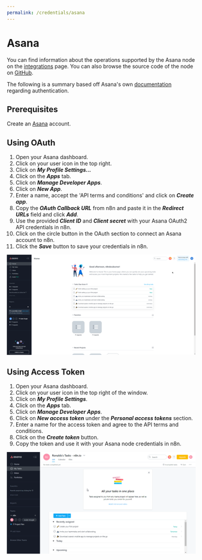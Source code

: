 ```yaml
---
permalink: /credentials/asana
---
```


# Asana

You can find information about the operations supported by the Asana node on the [integrations](https://n8n.io/integrations/n8n-nodes-base.asana) page. You can also browse the source code of the node on [GitHub](https://github.com/n8n-io/n8n/tree/master/packages/nodes-base/nodes/Asana).

The following is a summary based off Asana's own [documentation](https://developers.asana.com/docs/authentication-basics) regarding authentication.


## Prerequisites

Create an [Asana](https://www.Asana.com/) account.

## Using OAuth

1. Open your Asana dashboard.
2. Click on your user icon in the top right.
3. Click on **_My Profile Settings..._**
4. Click on the ***Apps*** tab.
5. Click on ***Manage Developer Apps***.
6. Click on ***New App***.
7. Enter a name, accept the 'API terms and conditions' and click on ***Create app***.
8. Copy the ***OAuth Callback URL*** from n8n and paste it in the ***Redirect URLs*** field and click ***Add***.
9. Use the provided ***Client ID*** and ***Client secret*** with your Asana OAuth2 API credentials in n8n.
10. Click on the circle button in the OAuth section to connect an Asana account to n8n.
11. Click the ***Save*** button to save your credentials in n8n.

![Getting Asana credentials](./using-oauth.gif)

## Using Access Token

1. Open your Asana dashboard.
2. Click on your user icon in the top right of the window.
3. Click on ***My Profile Settings***.
4. Click on the ***Apps*** tab.
5. Click on ***Manage Developer Apps***.
6. Click on ***New access token*** under the ***Personal access tokens*** section.
7. Enter a name for the access token and agree to the API terms and conditions.
8. Click on the ***Create token*** button.
9. Copy the token and use it with your Asana node credentials in n8n.

![Getting Asana credentials](./using-access-token.gif)
